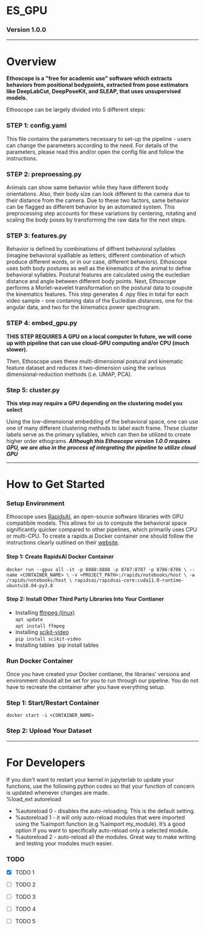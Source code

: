 # ES_GPU
### Version 1.0.0

---
# Overview
**Ethoscope is a "free for academic use" software which extracts behaviors from positional bodypoints, extracted from pose estimators like DeepLabCut, DeepPoseKit, and SLEAP, that uses unsupervised models.** 

Ethoscope can be largely divided into 5 different steps:

### STEP 1: config.yaml
This file contains the parameters necessary to set-up the pipeline - users can change the parameters according to the need. For details of the parameters, please read this and/or open the config file and follow the instructions.

### STEP 2: preproessing.py
Animals can show same behavior while they have different body orientations. Also, their body size can look different to the camera due to their distance from the camera. Due to these two factors, same behavior can be flagged as different behavior by an automated system. This preprocessing step accounts for these variations by centering, rotating and scaling the body poses by transforming the raw data for the next steps.

### STEP 3: features.py
Behavior is defined by combinations of diffrent behavioral syllables (imagine behavioral syalllable as letters, different combination of which produce different words, or in our case, different behaviors). Ethoscope uses both body postures as well as the kinematics of the animal to define behavioral syllables. Postural features are calculated using the eucledian distance and angle between different body points. Next, Ethoscope performs a Morlet-wavelet transformation on the postural data to coupute the kinematics features. This step generates 4 .npy files in total for each video sample - one contaning data of the Eucledian distances, one for the angular data, and two for the kinematics power spectrogram.

### STEP 4: embed_gpu.py
**THIS STEP REQUIRES A GPU on a local computer In future, we will come up with pipeline that can use cloud-GPU computing and/or CPU (much slower).**

Then, Ethoscope uses these multi-dimensional postural and kinematic feature dataset and reduces it two-dimension using the various dimensional-reduction methods (i.e. UMAP, PCA).

### Step 5: cluster.py
**This step may require a GPU depending on the clustering model you select**

Using the low-dimensional embedding of the behavioral space, one can use one of many different clustering methods to label each frame. These cluster labels serve as the primary syllables, which can then be utilized to create higher order ethograms.
***Although this Ethoscope version 1.0.0 requires GPU, we are also in the process of integrating the pipeline to utilize cloud GPU***

---
# How to Get Started
### Setup Environment
Ethoscope uses [RapidsAI](https://rapids.ai/), an open-source software libraries with GPU compatibile models. This allows for us to compute the behavioral space significantly quicker compared to other pipelines, which primarily uses CPU or multi-CPU. To create a rapids.ai Docker container one should follow the instructions clearly outlined on their [website](https://rapids.ai/start.html).
#### Step 1: Create RapidsAI Docker Container
`docker run --gpus all -it -p 8888:8888 -p 8787:8787 -p 8786:8786 \
   --name <CONTAINER_NAME> \
   -v <PROJECT_PATH>:/rapids/notebooks/host \
   -w /rapids/notebooks/host \
    rapidsai/rapidsai-core:cuda11.0-runtime-ubuntu18.04-py3.8`   
#### Step 2: Install Other Third Party Libraries Into Your Contianer
* Installing [ffmpeg (linux)](https://linuxize.com/post/how-to-install-ffmpeg-on-ubuntu-18-04/)   
`apt update`   
`apt install ffmpeg`   
* Installing [scikit-video](http://www.scikit-video.org/stable/)   
`pip install scikit-video`
* Installing tables
`pip install tables   


### Run Docker Container
Once you have created your Docker contianer, the libraries' versions and environment should all be set for you to run through our pipeline. You do not have to recreate the container after you have everything setup.
### Step 1: Start/Restart Container   
`docker start -i <CONTAINER_NAME>`   
### Step 2: Upload Your Dataset



---
# For Developers

If you don't want to restart your kernel in jupyterlab to update your functions, use the following python codes so that your function of concern is updated whenever changes are made.   
%load_ext autoreload   
* %autoreload 0 - disables the auto-reloading. This is the default setting.
* %autoreload 1 - it will only auto-reload modules that were imported using the %aimport function (e.g %aimport my_module). It’s a good option if you want to specifically auto-reload only a selected module.
* %autoreload 2 - auto-reload all the modules. Great way to make writing and testing your modules much easier.

### TODO
- [X] TODO 1
- [ ] TODO 2
- [ ] TODO 3
- [ ] TODO 4
- [ ] TODO 5





